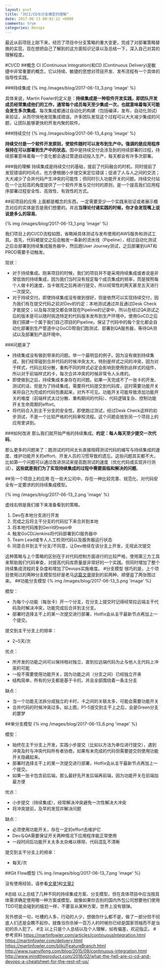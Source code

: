 ```yaml
---
layout: post
title: "对CI/CD与分支模型的理解"
date: 2017-06-13 00:02:12 +0800
comments: true
categories: Devops
---
```

最近从前项目上刚下来，经历了项目中分支策略的重大变更，完成了对部署策略替换的实现，现在想把自己了解到的这方面知识记录以及总结一下，深入自己对其的理解程度。

<!--more-->

#CI/CD
##概念
CI (Continuous Integration)和CD (Continuous Delivery)是敏捷中非常重要的概念，它以持续、敏捷的思想对项目开发、发布流程有一个具体的指导性实践。

###持续集成
{% img /images/blog/2017-06-13_3.png 'image' %}

具体来说，Martin Fowler的定义是：**持续集成是一种软件开发实践，即团队开发成员经常集成他们的工作，通常每个成员每天至少集成一次，也就意味着每天可能会发生多次集成**。每次集成都通过自动化的构建（包括编译，发布，自动化测试)来验证，从而尽快地发现集成错误。许多团队发现这个过程可以大大减少集成的问题，让团队能够更快的开发内聚的软件。

###持续交付
{% img /images/blog/2017-06-13_4.png 'image' %}

**持续交付是一个软件开发原则，使软件随时可以发布到生产中。强调的是应用程序保持在可以部署到生产中的状态**。图中是持续交付会涉及到的持续部署的过程，持续部署意味着每一个变化都会通过管道自动投入生产，每天都会有许多次部署。

###我的理解
持续集成是持续交付的基础，提前了代码融合的时机，同时提前了发现错误的时间点，也方便根据小步提交来定位错误；促进了人与人之间的交流；大大减少了合并代码产生冲突的可能性；但同时引入功能开关的问题。持续交付站在一个比较高的角度提供了一个软件开发与交付时的原则，是一个提高我们应用程序部署过程安全性、高效性、有效性的方式。

##前项目的应用
上面都是概念的东西，一定需要至少一个实践来验证或者展示概念对应的实体是否是我们想要的。并且**当理论付诸实践的时候，你才会发现嘴上说说是多么的容易**。

{% img /images/blog/2017-06-13_1.png 'image' %}

我们项目上的CI/CD流程如图，省略掉具体测试与发布使用的AWS服务和测试工具。首先，代码被提交之后会触发一条新的流水线（Pipeline），经过自动化测试之后会部署到持续集成服务器中，然后跑User Journey测试，之后部署到UAT和PROD需要手动触发。

现状：

* 对于持续集成。刚来项目的时候，我们的项目并不是采用持续集成或者说是非常低效的持续集成，因为我们当时没有规定每个成员集成的频率，而是按照每个人做卡的速度，当卡做完之后再进行提交，所以经常性的两天甚至五天进行一次提交。
* 对于持续交付。即使持续集成没有做到很好，但是依然可以实现持续交付，因为我们有在提交代码之前对Dev的约定：本地测试通过并且通过Desk Check才能提交；以及每次提交都会体现在Pipeline的记录中，所以在经过QA测试之后的版本是可以随时挑选特定的代码版本发布到生产环境中。使用GoCD之后我们搭建一个属于我们自己项目的Pipeline，保证了代码中的每个变化都会自动化部署到生产管道中让GoCD帮我们跑测试、部署到QA服务器，等待QA测试以及部署到产品环境中。

###问题来了
* 持续集成没有做到带来的问题。举一个最明显的例子。因为没有做到持续集成，我们经常碰到合并代码的时候冲突太大，特别是样式之间的冲突，因为对于样式，代码比较分散，重构不同的样式必定会影响到使用到此样式的组件，所以对于前端样式的卡，每次合并冲突的时候非常令人头疼的。
* 即使做到之后，持续集成本身存在的问题。如果一天完成不了一张卡的开发、测试的话，但是为了持续集成，需要将代码提交到代码库，这时需要功能开关来将自己为完成的代码包裹起来，对外不可见。功能开关可能导致添加功能开关的难度（前端样式太过分散、重构期间的代码）、代码逻辑复杂、控制功能开关生命周期的effort。
* 将代码合入到主干分支的安全性。即使跑过测试，经过Desk Check这样的初步测试，不是一个比较严格的代码审校流程。这个问题会放到另一个项目上的应用里讲到。

###如何改进
那么我们就开始严格的持续集成。**约定：每人每天至少提交一次代码**。

那么更多的问题来了：跑测试的时间太长直接阻碍测试代码的编写与持续集成的速度、维护功能开关的effort、开发人员的习惯导致的遗忘。这些问题其实都不大，比如第一个问题可以通过改进测试来提高跑测试的速度（优化代码或实现并行测试）。**这些就是我们为了实现持续集成的过程中需要面临和解决的问题**。

##另一个项目上的应用
在一些大公司中，存在一种比较完善、规范化、对代码安全有一定要求的的持续集成模型。

{% img /images/blog/2017-06-13_2.png 'image' %}

虚线右侧是我们接下来准备看到的策略。

1. Dev在本地分支进行开发
2. 完成之后将主干分支的代码拉下来合并到本地
3. 将本地代码推到Gerrit的repo中
4. 触发GoCD/Jenkins将代码部署到CI服务器中
5. Team Lead或专人人工检测代码以及服务器运行状态
6. 同意合并到主干分支/不同意，让Dev继续在该分支上开发，无视此次提交

这种策略与上个策略的区别在于对代码控制方面进行的比较严格，使用第三方工具来帮助我们代码审查，对提高代码库质量是非常好的一个实践。但同时增加了整个持续集成流程的复杂度和增加了Devops实施难度。
#分支模型
很巧的是，上个项目使用过的两种分支模型恰好是老马[这篇文章](https://martinfowler.com/bliki/FeatureBranch.html)提到的前两种，顺便盗了两张图过来。
##功能分支模型
{% img /images/blog/2017-06-13_5.png 'image' %}

模型：

* 为每个小功能（每张卡）开一个分支，在分支上提交时记得经常拉远端主干代码及时解决冲突，功能完成后合并到主分支。
* 部署时选择主干上的某一次提交进行部署，Hotfix会从主干最新节点再加上一个提交。

提交到主干分支上的频率：

* 2~5天/次

优点：

* 所开发的功能之间可以保持相对独立，直到拉远端代码为止与他人无代码上冲突的可能
* 一般不需要使用功能开关，因为功能之间（分支之间）已经独立开来
* 结构简单，所有的分支都是基于卡的，并且全部围绕着一条主分支


缺点：

* 当一个功能无法拆分成独立的卡时，卡之间的关联太多，可能会需要功能开关
* 合并代码的时候冲突过多。如上图，P1-5提交到主干上之后，会是Green分支的噩梦

##单分支模型
{% img /images/blog/2017-06-13_6.png 'image' %}

模型：

* 始终在主干分支上开发，实践小步提交（比如以方法为单位进行提交），遇到冲突及时与冲突代码所有者协商，如果有未完成的代码但需要提交则使用功能开关隐藏起来。
* 部署时选择主干上的某一次提交进行部署，Hotfix会从主干最新节点再加上一个提交。
* 如果一张卡包含前后端，那么最好先开发后端再前端，因为功能开关在前端加最方便


优点：

* 小步提交（持续集成），经常解决冲突避免一次性解决大冲突
* 将冲突提前，及早的发现并解决问题

缺点：

* 必须使用功能开关，存在一定的effort去维护它
* Dev与QA需要保证开关两种情况下应用程序能正常使用
* 一段时间后功能开关太多太杂难以移除、代码混乱不清晰

提交到主干分支上的频率：

* 每天/次

##Git Flow模型
{% img /images/blog/2017-06-13_7.png 'image' %}

没有使用经验，请参看[文章1](https://yaowenjie.github.io/devops/thinking-in-two-kinds-of-ci-cd-strategies-and-git-branch-models)和[文章2](http://nvie.com/posts/a-successful-git-branching-model/)

#总结
以上总结了几种不同的持续集成方案、分支模型，但在具体项目中应当按具体需求确定使用哪一种方案或模型。就像如果你去别的国内外包公司想要他们使用TDD可能会碰到的尴尬一样，不要盲从某种方案，世界上没有银弹。

另外想说一句，吐槽的人多，行动的人少，想做你什么都不是，做了一部分但不彻底人们还是会瞧不起你，就像当你杀掉一百万人的时候你已经是国家领袖而不是当初的杀人犯了。
#注
以上只是个人总结以及个人理解，如有偏差，欢迎指正。
#参考资料
https://martinfowler.com/articles/continuousIntegration.html
https://martinfowler.com/delivery.html
https://martinfowler.com/bliki/FeatureBranch.html
http://www.ruanyifeng.com/blog/2015/09/continuous-integration.html
http://www.mindtheproduct.com/2016/02/what-the-hell-are-ci-cd-and-devops-a-cheatsheet-for-the-rest-of-us/